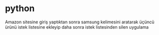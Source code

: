 # python
Amazon sitesine giriş yaptıktan sonra samsung kelimesini aratarak üçüncü ürünü istek listesine ekleyip
daha sonra istek listesinden silen uygulama

